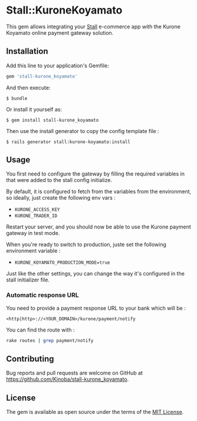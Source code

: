 # Stall::KuroneKoyamato

This gem allows integrating your [Stall](https://github.com/stall-rails/stall)
e-commerce app with the Kurone Koyamato online payment gateway solution.

## Installation

Add this line to your application's Gemfile:

```ruby
gem 'stall-kurone_koyamato'
```

And then execute:

    $ bundle

Or install it yourself as:

    $ gem install stall-kurone_koyamato

Then use the install generator to copy the config template file :

    $ rails generator stall:kurone-koyamato:install


## Usage

You first need to configure the gateway by filling the required variables in
that were added to the stall config initialize.

By default, it is configured to fetch from the variables from the environment,
so ideally, just create the following env vars :

- `KURONE_ACCESS_KEY`
- `KURONE_TRADER_ID`

Restart your server, and you should now be able to use the Kurone payment
gateway in test mode.

When you're ready to switch to production, juste set the following environment
variable :

- `KURONE_KOYAMATO_PRODUCTION_MODE=true`

Just like the other settings, you can change the way it's configured in the
stall initializer file.

### Automatic response URL

You need to provide a payment response URL to your bank which will be :

```text
<http|http>://<YOUR_DOMAIN>/kurone/payment/notify
```

You can find the route with :

```bash
rake routes | grep payment/notify
```

## Contributing

Bug reports and pull requests are welcome on GitHub at https://github.com/Kinoba/stall-kurone_koyamato.

## License

The gem is available as open source under the terms of the [MIT License](http://opensource.org/licenses/MIT).

